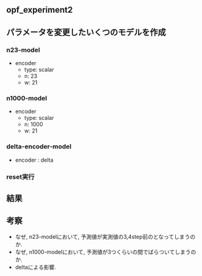 opf_experiment2
---

## パラメータを変更したいくつのモデルを作成
### n23-model
+ encoder
  + type: scalar
  + n: 23
  + w: 21

### n1000-model
+ encoder
  + type: scalar
  + n: 1000
  + w: 21

### delta-encoder-model
+ encoder : delta

### reset実行


## 結果


## 考察
+ なぜ, n23-modelにおいて, 予測値が実測値の3,4step前のとなってしまうのか.
+ なぜ, n1000-modelにおいて, 予測値が3つくらいの間でばらついてしまうのか. 
+ deltaによる影響.


